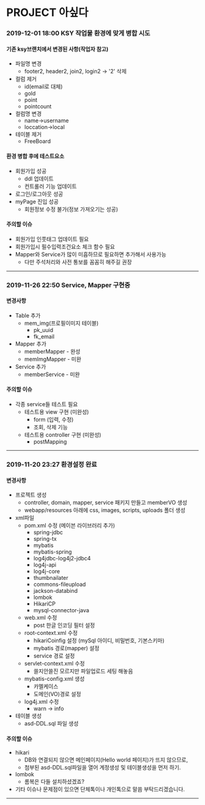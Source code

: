 # PROJECT 아싶다

### 2019-12-01 18:00 KSY 작업물 환경에 맞게 병합 시도

#### 기존 ksy브랜치에서 변경된 사항(작업자 참고)
* 파일명 변경
  * footer2, header2, join2, login2 -> '2' 삭제
* 컬럼 제거
  * id(email로 대체)
  * gold
  * point
  * pointcount
* 컬럼명 변경
  * name->username
  * loccation->local
* 테이블 제거
  * FreeBoard

#### 환경 병합 후에 테스트요소
* 회원가입 성공
 	* ddl 업데이트
  * 컨트롤러 기능 업데이트
* 로그인/로그아웃 성공
* myPage 진입 성공
  * 회원정보 수정 불가(정보 가져오기는 성공)

#### 주의할 이슈
* 회원가입 인풋태그 업데이트 필요
* 회원가입시 필수입력조건요소 체크 함수 필요
* Mapper와 Service가 많이 미흡하므로 필요하면 추가해서 사용가능
  * 다만 주석처리와 사전 통보를 꼼꼼히 해주길 권장

--------------------------------------------------------------------

### 2019-11-26 22:50 Service, Mapper 구현중

#### 변경사항
* Table 추가
  * mem_img(프로필이미지 테이블)
    * pk_uuid
    * fk_email
* Mapper 추가
  * memberMapper - 완성
  * memImgMapper - 미완
* Service 추가
  * memberService - 미완

#### 주의할 이슈
* 각종 service들 테스트 필요
  * 테스트용 view 구현 (미완성)
    * form (입력, 수정)
    * 조회, 삭제 기능
  * 테스트용 controller 구현 (미완성)
    * postMapping

--------------------------------------------------------------------

### 2019-11-20 23:27 환경설정 완료

#### 변경사항
* 프로젝트 생성
  * controller, domain, mapper, service 패키지 만들고 memberVO 생성
  * webapp/resources 아래에 css, images, scripts, uploads 폴더 생성
* xml파일
  * pom.xml 수정 (메이븐 라이브러리 추가)
    * spring-jdbc
    * spring-tx
    * mybatis
    * mybatis-spring
    * log4jdbc-log4j2-jdbc4
    * log4j-api
    * log4j-core
    * thumbnailater
    * commons-fileupload
    * jackson-databind
    * lombok
    * HikariCP
    * mysql-connector-java
  * web.xml 수정
    * post 한글 인코딩 필터 설정
  * root-context.xml 수정
    * hikariCoinfig 설정 (mySql 아이디, 비밀번호, 기본스키마)
    * mybatis 경로(mapper) 설정
    * service 경로 설정
  * servlet-context.xml 수정
    * 쓸지안쓸진 모르지만 파일업로드 세팅 해놓음
  * mybatis-config.xml 생성
    * 카멜케이스
    * 도메인(VO)경로 설정
  * log4j.xml 수정
    * warn -> info
* 테이블 생성
  * asd-DDL.sql 파일 생성

#### 주의할 이슈
* hikari
  * DB와 연결되지 않으면 메인페이지(Hello world 페이지)가 뜨지 않으므로,
  * 첨부된 asd-DDL.sql파일을 열어 계정생성 및 테이블생성을 먼저 하기.
* lombok
  * 롬복은 다들 설치하셨겠죠?
* 기타 이슈나 문제점이 있으면 단체톡이나 개인톡으로 말씀 부탁드리겠습니다.

--------------------------------------------------------------------
